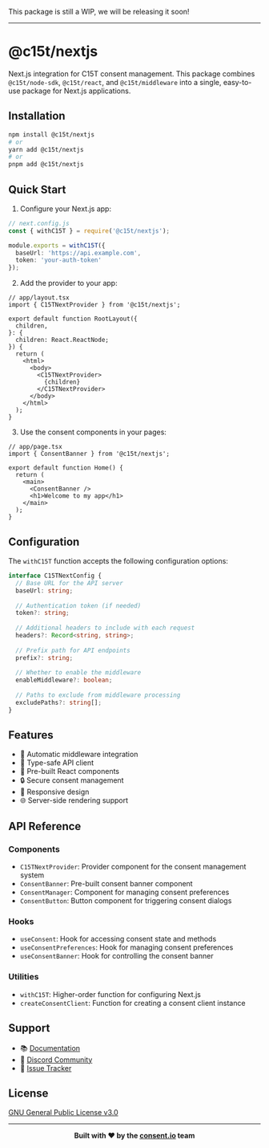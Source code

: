 This package is still a WIP, we will be releasing it soon!

---

# @c15t/nextjs

Next.js integration for C15T consent management. This package combines `@c15t/node-sdk`, `@c15t/react`, and `@c15t/middleware` into a single, easy-to-use package for Next.js applications.

## Installation

```bash
npm install @c15t/nextjs
# or
yarn add @c15t/nextjs
# or
pnpm add @c15t/nextjs
```

## Quick Start

1. Configure your Next.js app:

```typescript
// next.config.js
const { withC15T } = require('@c15t/nextjs');

module.exports = withC15T({
  baseUrl: 'https://api.example.com',
  token: 'your-auth-token'
});
```

2. Add the provider to your app:

```tsx
// app/layout.tsx
import { C15TNextProvider } from '@c15t/nextjs';

export default function RootLayout({
  children,
}: {
  children: React.ReactNode;
}) {
  return (
    <html>
      <body>
        <C15TNextProvider>
          {children}
        </C15TNextProvider>
      </body>
    </html>
  );
}
```

3. Use the consent components in your pages:

```tsx
// app/page.tsx
import { ConsentBanner } from '@c15t/nextjs';

export default function Home() {
  return (
    <main>
      <ConsentBanner />
      <h1>Welcome to my app</h1>
    </main>
  );
}
```

## Configuration

The `withC15T` function accepts the following configuration options:

```typescript
interface C15TNextConfig {
  // Base URL for the API server
  baseUrl: string;
  
  // Authentication token (if needed)
  token?: string;
  
  // Additional headers to include with each request
  headers?: Record<string, string>;
  
  // Prefix path for API endpoints
  prefix?: string;
  
  // Whether to enable the middleware
  enableMiddleware?: boolean;
  
  // Paths to exclude from middleware processing
  excludePaths?: string[];
}
```

## Features

- 🔄 Automatic middleware integration
- 🎯 Type-safe API client
- 🎨 Pre-built React components
- 🔒 Secure consent management
- 📱 Responsive design
- 🌐 Server-side rendering support

## API Reference

### Components

- `C15TNextProvider`: Provider component for the consent management system
- `ConsentBanner`: Pre-built consent banner component
- `ConsentManager`: Component for managing consent preferences
- `ConsentButton`: Button component for triggering consent dialogs

### Hooks

- `useConsent`: Hook for accessing consent state and methods
- `useConsentPreferences`: Hook for managing consent preferences
- `useConsentBanner`: Hook for controlling the consent banner

### Utilities

- `withC15T`: Higher-order function for configuring Next.js
- `createConsentClient`: Function for creating a consent client instance


## Support

- 📚 [Documentation](https://c15t.com/docs)
- 💬 [Discord Community](https://c15t.com/discord)
- 🐛 [Issue Tracker](https://github.com/c15t/c15t/issues)

## License

[GNU General Public License v3.0](https://github.com/c15t/c15t/blob/main/LICENSE.md)

---

<div align="center">
  <strong>Built with ❤️ by the <a href="https://www.consent.io">consent.io</a> team</strong>
</div>
